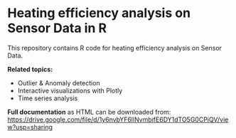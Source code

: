 # Heating efficiency analysis on Sensor Data in R
This repository contains R code for heating efficiency analysis on Sensor Data.

**Related topics:**
- Outlier & Anomaly detection
- Interactive visualizations with Plotly
- Time series analysis

**Full documentation** as HTML can be downloaded from: https://drive.google.com/file/d/1y6nvbYF6llNvmbifE6DY1dTO5G0CPiQV/view?usp=sharing 
